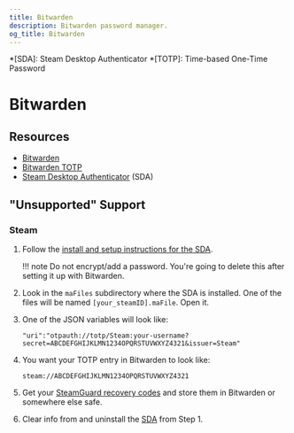 ```yaml
---
title: Bitwarden
description: Bitwarden password manager.
og_title: Bitwarden
---
```


<!-- Abbreviations -->
*[SDA]: Steam Desktop Authenticator
*[TOTP]: Time-based One-Time Password

# Bitwarden

## Resources

* [Bitwarden](https://bitwarden.com)
* [Bitwarden TOTP](https://bitwarden.com/help/article/authenticator-keys/)
* [Steam Desktop Authenticator](https://github.com/Jessecar96/SteamDesktopAuthenticator) (SDA)

## "Unsupported" Support

### Steam

1. Follow the [install and setup instructions for the SDA](https://github.com/Jessecar96/SteamDesktopAuthenticator).
    
    !!! note
        Do not encrypt/add a password. You're going to delete this after setting it up
        with Bitwarden.

2. Look in the `maFiles` subdirectory where the SDA is installed. One of the files
    will be named `[your_steamID].maFile`. Open it.

3. One of the JSON variables will look like:
    ``` {linenums="0"}
    "uri":"otpauth://totp/Steam:your-username?secret=ABCDEFGHIJKLMN1234OPQRSTUVWXYZ4321&issuer=Steam"
    ```

4. You want your TOTP entry in Bitwarden to look like:
    ``` {linenums="0"}
    steam://ABCDEFGHIJKLMN1234OPQRSTUVWXYZ4321
    ```

5. Get your [SteamGuard recovery codes](https://store.steampowered.com/twofactor/manage)
    and store them in Bitwarden or somewhere else safe.

6. Clear info from and uninstall the
    [SDA](https://github.com/Jessecar96/SteamDesktopAuthenticator) from Step 1.
